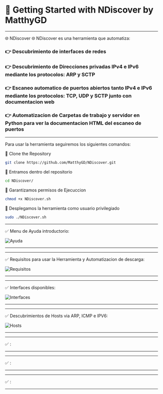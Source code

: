 # 🚀 Getting Started with NDiscover by MatthyGD

------------------------------------------------------------------------------------------------------------------------------------------------------------

🌐 NDiscover 🌐
NDiscover es una herramienta que automatiza:

### 👉 Descubrimiento de interfaces de redes
### 👉 Descubrimiento de Direcciones privadas IPv4 e IPv6 mediante los protocolos: ARP y SCTP
### 👉 Escaneo automatico de puertos abiertos tanto IPv4 e IPv6 mediante los protocolos: TCP, UDP y SCTP junto con documentacion web
### 👉 Automatizacion de Carpetas de trabajo y servidor en Python para ver la documentacion HTML del escaneo de puertos

------------------------------------------------------------------------------------------------------------------------------------------------------------

Para usar la herramienta seguiremos los siguientes comandos:

🔴 Clone the Repository

```bash
git clone https://github.com/MatthyGD/NDiscover.git
```

🔴 Entramos dentro del repositorio

```bash
cd NDiscover/
```

🔴 Garantizamos permisos de Ejecuccion

```bash
chmod +x NDiscover.sh
```

🔴 Desplegamos la herramienta como usuario privilegiado

```bash
sudo ./NDiscover.sh
```

------------------------------------------------------------------------------------------------------------------------------------------------------------

✅ Menu de Ayuda introductorio:


![Ayuda](https://github.com/user-attachments/assets/4fe40482-ea04-4284-89f0-d2c40f6e66f8)

------------------------------------------------------------------------------------------------------------------------------------------------------------

------------------------------------------------------------------------------------------------------------------------------------------------------------

✅ Requisitos para usar la Herramienta y Automatizacion de descarga:

![Requisitos](https://github.com/user-attachments/assets/8c2e3d37-63e0-4e02-8a10-3f6724efefa3)


------------------------------------------------------------------------------------------------------------------------------------------------------------

------------------------------------------------------------------------------------------------------------------------------------------------------------

✅ Interfaces disponibles:

![Interfaces](https://github.com/user-attachments/assets/93c5e3bf-7cc8-4cfc-85d5-4c08b4d943eb)


------------------------------------------------------------------------------------------------------------------------------------------------------------

------------------------------------------------------------------------------------------------------------------------------------------------------------

✅ Descubrimientos de Hosts via ARP, ICMP e IPV6:

![Hosts](https://github.com/user-attachments/assets/70ea4c57-cc66-4fcd-bbdc-79b97adfe2dc)


------------------------------------------------------------------------------------------------------------------------------------------------------------

------------------------------------------------------------------------------------------------------------------------------------------------------------

✅ :



------------------------------------------------------------------------------------------------------------------------------------------------------------

------------------------------------------------------------------------------------------------------------------------------------------------------------

✅ :



------------------------------------------------------------------------------------------------------------------------------------------------------------

------------------------------------------------------------------------------------------------------------------------------------------------------------

✅ :



------------------------------------------------------------------------------------------------------------------------------------------------------------
